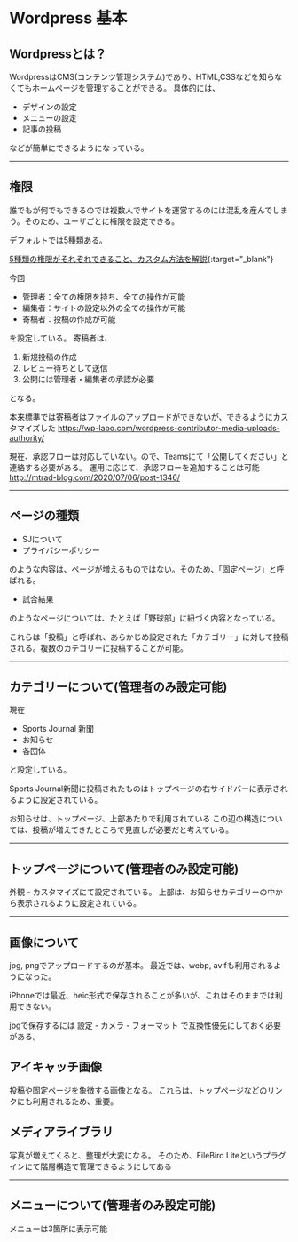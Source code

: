 # Wordpress 基本

## Wordpressとは？
WordpressはCMS(コンテンツ管理システム)であり、HTML,CSSなどを知らなくてもホームページを管理することができる。
具体的には、
- デザインの設定
- メニューの設定
- 記事の投稿

などが簡単にできるようになっている。

---
## 権限
誰でもが何でもできるのでは複数人でサイトを運営するのには混乱を産んでしまう。そのため、ユーザごとに権限を設定できる。

デフォルトでは5種類ある。

[5種類の権限がそれぞれできること、カスタム方法を解説](https://www.conoha.jp/lets-wp/wp-role/){:target="_blank"}

今回
- 管理者：全ての権限を持ち、全ての操作が可能
- 編集者：サイトの設定以外の全ての操作が可能
- 寄稿者：投稿の作成が可能

を設定している。
寄稿者は、
1. 新規投稿の作成
2. レビュー待ちとして送信
3. 公開には管理者・編集者の承認が必要

となる。

本来標準では寄稿者はファイルのアップロードができないが、できるようにカスタマイズした
https://wp-labo.com/wordpress-contributor-media-uploads-authority/

現在、承認フローは対応していない。ので、Teamsにて「公開してください」と連絡する必要がある。
運用に応じて、承認フローを追加することは可能
http://mtrad-blog.com/2020/07/06/post-1346/

---
## ページの種類
- SJについて
- プライバシーポリシー

のような内容は、ページが増えるものではない。そのため、「固定ページ」と呼ばれる。

- 試合結果

のようなページについては、たとえば「野球部」に紐づく内容となっている。

これらは「投稿」と呼ばれ、あらかじめ設定された「カテゴリー」に対して投稿される。複数のカテゴリーに投稿することが可能。

---
## カテゴリーについて(管理者のみ設定可能)
現在
- Sports Journal 新聞
- お知らせ
- 各団体

と設定している。

Sports Journal新聞に投稿されたものはトップページの右サイドバーに表示されるように設定されている。

お知らせは、トップページ、上部あたりで利用されている
この辺の構造については、投稿が増えてきたところで見直しが必要だと考えている。

---
## トップページについて(管理者のみ設定可能)
外観 - カスタマイズにて設定されている。
上部は、お知らせカテゴリーの中から表示されるように設定されている。

---
## 画像について
jpg, pngでアップロードするのが基本。
最近では、webp, avifも利用されるようになった。

iPhoneでは最近、heic形式で保存されることが多いが、これはそのままでは利用できない。

jpgで保存するには
設定 - カメラ - フォーマット
で互換性優先にしておく必要がある。

## アイキャッチ画像
投稿や固定ページを象徴する画像となる。
これらは、トップページなどのリンクにも利用されるため、重要。

## メディアライブラリ
写真が増えてくると、整理が大変になる。
そのため、FileBird Liteというプラグインにて階層構造で管理できるようにしてある


---
## メニューについて(管理者のみ設定可能)
メニューは3箇所に表示可能

